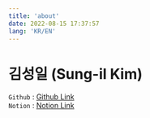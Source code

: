 ```yaml
---
title: 'about'
date: 2022-08-15 17:37:57
lang: 'KR/EN'
---
```


# 김성일 (Sung-il Kim)


`Github` : <a href="https://github.com/SI-Kim">Github Link</a>
<br>
`Notion` : <a href="https://skim88-skill-book.notion.site/Sung-il-Kim-495105a73ee146948168fa8e76b54383">Notion Link</a>